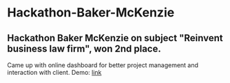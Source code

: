# Hackathon-Baker-McKenzie
## Hackathon Baker McKenzie on subject "Reinvent business law firm", won 2nd place.

Came up with online dashboard for better project management and interaction with client. 
Demo: [link](http://goo.gl/WoBChD) 
